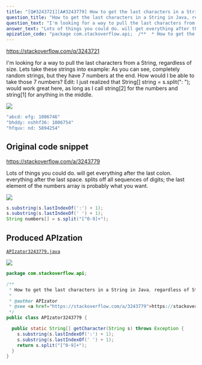 ```yaml
---
title: "[Q#3243721][A#3243779] How to get the last characters in a String in Java, regardless of String size"
question_title: "How to get the last characters in a String in Java, regardless of String size"
question_text: "I'm looking for a way to pull the last characters from a String, regardless of size. Lets take these strings into example: As you can see, completely random strings, but they have 7 numbers at the end. How would I be able to take those 7 numbers? Edit: I just realized that String[] string = s.split(\": \"); would work great here, as long as I call string[2] for the numbers and string[1] for anything in the middle."
answer_text: "Lots of things you could do. will get everything after the last colon. everything after the last space. splits off all sequences of digits; the last element of the numbers array is probably what you want."
apization_code: "package com.stackoverflow.api;  /**  * How to get the last characters in a String in Java, regardless of String size  *  * @author APIzator  * @see <a href=\"https://stackoverflow.com/a/3243779\">https://stackoverflow.com/a/3243779</a>  */ public class APIzator3243779 {    public static String[] getCharacter(String s) throws Exception {     s.substring(s.lastIndexOf(':') + 1);     s.substring(s.lastIndexOf(' ') + 1);     return s.split(\"[^0-9]+\");   } }"
---
```


https://stackoverflow.com/q/3243721

I&#x27;m looking for a way to pull the last characters from a String, regardless of size. Lets take these strings into example:
As you can see, completely random strings, but they have 7 numbers at the end. How would I be able to take those 7 numbers?
Edit:
I just realized that String[] string = s.split(&quot;: &quot;); would work great here, as long as I call string[2] for the numbers and string[1] for anything in the middle.


<div class="code-logo"><img src="/stackoverflow.png" /></div>

```java
"abcd: efg: 1006746"
"bhddy: nshhf36: 1006754"
"hfquv: nd: 5894254"
```


## Original code snippet

https://stackoverflow.com/a/3243779

Lots of things you could do.
will get everything after the last colon.
everything after the last space.
splits off all sequences of digits; the last element of the numbers array is probably what you want.

<div class="code-logo"><img src="/stackoverflow.png" /></div>

```java
s.substring(s.lastIndexOf(':') + 1);
s.substring(s.lastIndexOf(' ') + 1);
String numbers[] = s.split("[^0-9]+");
```

## Produced APIzation

[`APIzator3243779.java`](https://github.com/pasqualesalza/apization/raw/main/data/search/APIzator3243779.java)

<div class="code-logo"><img src="/apizator.png" /></div>

```java
package com.stackoverflow.api;

/**
 * How to get the last characters in a String in Java, regardless of String size
 *
 * @author APIzator
 * @see <a href="https://stackoverflow.com/a/3243779">https://stackoverflow.com/a/3243779</a>
 */
public class APIzator3243779 {

  public static String[] getCharacter(String s) throws Exception {
    s.substring(s.lastIndexOf(':') + 1);
    s.substring(s.lastIndexOf(' ') + 1);
    return s.split("[^0-9]+");
  }
}

```
